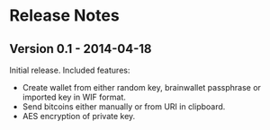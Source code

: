 # Release Notes #

## Version 0.1 - 2014-04-18 ##

Initial release. Included features:

* Create wallet from either random key, brainwallet passphrase or imported key
  in WIF format.
* Send bitcoins either manually or from URI in clipboard.
* AES encryption of private key.
